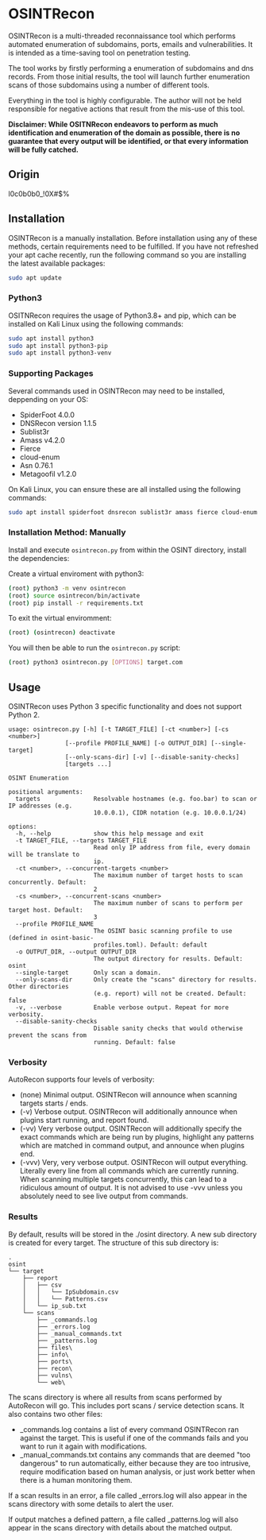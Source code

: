 # OSINTRecon

OSINTRecon is a multi-threaded reconnaissance tool which performs automated enumeration of subdomains, ports, emails and vulnerabilities. It is intended as a time-saving tool on penetration testing.

The tool works by firstly performing a enumeration of subdomains and dns records. From those initial results, the tool will launch further enumeration scans of those subdomains using a number of different tools.

Everything in the tool is highly configurable. The author will not be held responsible for negative actions that result from the mis-use of this tool.

**Disclaimer: While OSITNRecon endeavors to perform as much identification and enumeration of the domain as possible, there is no guarantee that every output will be identified, or that every information will be fully catched.**

## Origin

l0c0b0b0_!0X#$%

## Installation

OSINTRecon is a manually installation. Before installation using any of these methods, certain requirements need to be fulfilled. If you have not refreshed your apt cache recently, run the following command so you are installing the latest available packages:


```bash
sudo apt update
```

### Python3 

OSITNRecon requires the usage of Python3.8+ and pip, which can be installed on Kali Linux using the following commands:

```bash
sudo apt install python3
sudo apt install python3-pip
sudo apt install python3-venv
```

### Supporting Packages

Several commands used in OSINTRecon may need to be installed, deppending on your OS: 

* SpiderFoot 4.0.0
* DNSRecon version 1.1.5
* Sublist3r
* Amass v4.2.0
* Fierce
* cloud-enum
* Asn 0.76.1
* Metagoofil v1.2.0

On Kali Linux, you can ensure these are all installed using the following commands:

```bash
sudo apt install spiderfoot dnsrecon sublist3r amass fierce cloud-enum asn metagoofil
```

### Installation Method: Manually

Install and execute `osintrecon.py` from within the OSINT directory, install the dependencies:

Create a virtual enviroment with python3:
```bash
(root) python3 -m venv osintrecon
(root) source osintrecon/bin/activate
(root) pip install -r requirements.txt
```
To exit the virtual enviromment:

```bash
(root) (osintrecon) deactivate
```

You will then be able to run the `osintrecon.py` script:

```bash
(root) python3 osintrecon.py [OPTIONS] target.com
```

## Usage

OSINTRecon uses Python 3 specific functionality and does not support Python 2.

```
usage: osintrecon.py [-h] [-t TARGET_FILE] [-ct <number>] [-cs <number>]
                [--profile PROFILE_NAME] [-o OUTPUT_DIR] [--single-target]
                [--only-scans-dir] [-v] [--disable-sanity-checks]
                [targets ...]

OSINT Enumeration

positional arguments:
  targets               Resolvable hostnames (e.g. foo.bar) to scan or IP addresses (e.g.
                        10.0.0.1), CIDR notation (e.g. 10.0.0.1/24)

options:
  -h, --help            show this help message and exit
  -t TARGET_FILE, --targets TARGET_FILE
                        Read only IP address from file, every domain will be translate to
                        ip.
  -ct <number>, --concurrent-targets <number>
                        The maximum number of target hosts to scan concurrently. Default:
                        2
  -cs <number>, --concurrent-scans <number>
                        The maximum number of scans to perform per target host. Default:
                        3
  --profile PROFILE_NAME
                        The OSINT basic scanning profile to use (defined in osint-basic-
                        profiles.toml). Default: default
  -o OUTPUT_DIR, --output OUTPUT_DIR
                        The output directory for results. Default: osint
  --single-target       Only scan a domain.
  --only-scans-dir      Only create the "scans" directory for results. Other directories
                        (e.g. report) will not be created. Default: false
  -v, --verbose         Enable verbose output. Repeat for more verbosity.
  --disable-sanity-checks
                        Disable sanity checks that would otherwise prevent the scans from
                        running. Default: false

```

### Verbosity

AutoRecon supports four levels of verbosity:

* (none) Minimal output. OSINTRecon will announce when scanning targets starts / ends.
* (-v) Verbose output. OSINTRecon will additionally announce when plugins start running, and report found.
* (-vv) Very verbose output. OSINTRecon will additionally specify the exact commands which are being run by plugins, highlight any patterns which are matched in command output, and announce when plugins end.
* (-vvv) Very, very verbose output. OSINTRecon will output everything. Literally every line from all commands which are currently running. When scanning multiple targets concurrently, this can lead to a ridiculous amount of output. It is not advised to use -vvv unless you absolutely need to see live output from commands.

### Results

By default, results will be stored in the ./osint directory. A new sub directory is created for every target. The structure of this sub directory is:

```
.
osint
└── target
    ├── report
    │   ├── csv
    │   │   └── IpSubdomain.csv
    │   │   └── Patterns.csv
    │   └── ip_sub.txt
    └── scans
        ├── _commands.log
        ├── _errors.log
        ├── _manual_commands.txt
        ├── _patterns.log
        ├── files\
        ├── info\
        ├── ports\
        ├── recon\
        ├── vulns\
        └── web\

```
The scans directory is where all results from scans performed by AutoRecon will go. This includes port scans / service detection scans. It also contains two other files:
* \_commands.log contains a list of every command OSINTRecon ran against the target. This is useful if one of the commands fails and you want to run it again with modifications.
* \_manual_commands.txt contains any commands that are deemed "too dangerous" to run automatically, either because they are too intrusive, require modification based on human analysis, or just work better when there is a human monitoring them.

If a scan results in an error, a file called \_errors.log will also appear in the scans directory with some details to alert the user.

If output matches a defined pattern, a file called \_patterns.log will also appear in the scans directory with details about the matched output.
